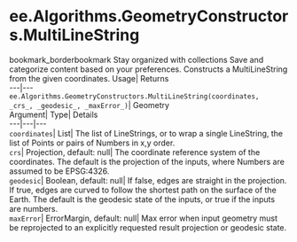  
#  ee.Algorithms.GeometryConstructors.MultiLineString 
bookmark_borderbookmark Stay organized with collections  Save and categorize content based on your preferences. 
Constructs a MultiLineString from the given coordinates. 
Usage| Returns  
---|---  
`ee.Algorithms.GeometryConstructors.MultiLineString(coordinates,  _crs_, _geodesic_, _maxError_)`| Geometry  
Argument| Type| Details  
---|---|---  
`coordinates`| List| The list of LineStrings, or to wrap a single LineString, the list of Points or pairs of Numbers in x,y order.  
`crs`| Projection, default: null| The coordinate reference system of the coordinates. The default is the projection of the inputs, where Numbers are assumed to be EPSG:4326.  
`geodesic`| Boolean, default: null| If false, edges are straight in the projection. If true, edges are curved to follow the shortest path on the surface of the Earth. The default is the geodesic state of the inputs, or true if the inputs are numbers.  
`maxError`| ErrorMargin, default: null| Max error when input geometry must be reprojected to an explicitly requested result projection or geodesic state.  
